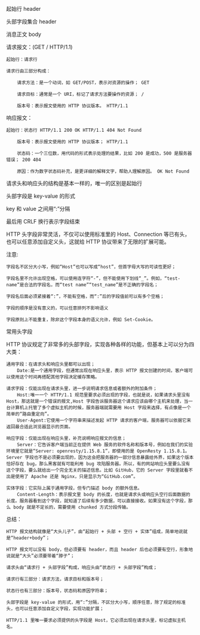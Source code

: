 起始行 header

头部字段集合 header

消息正文 body

请求报文：(GET / HTTP/1.1)

    起始行：请求行
    
    请求行由三部分构成：

        请求方法：是一个动词，如 GET/POST，表示对资源的操作； GET
        
        请求目标：通常是一个 URI，标记了请求方法要操作的资源； /
        
        版本号：表示报文使用的 HTTP 协议版本。 HTTP/1.1

响应报文：

    起始行：状态行 HTTP/1.1 200 OK HTTP/1.1 404 Not Found
    
        版本号：表示报文使用的 HTTP 协议版本； HTTP/1.1
        
        状态码：一个三位数，用代码的形式表示处理的结果，比如 200 是成功，500 是服务器错误； 200 404
        
        原因：作为数字状态码补充，是更详细的解释文字，帮助人理解原因。 OK Not Found
         
请求头和响应头的结构是基本一样的，唯一的区别是起始行

头部字段是 key-value 的形式

key 和 value 之间用“:”分隔

最后用 CRLF 换行表示字段结束

HTTP 头字段非常灵活，不仅可以使用标准里的 Host、Connection 等已有头，也可以任意添加自定义头，这就给 HTTP 协议带来了无限的扩展可能。

注意:

    字段名不区分大小写，例如“Host”也可以写成“host”，但首字母大写的可读性更好；
    
    字段名里不允许出现空格，可以使用连字符“-”，但不能使用下划线“_”。例如，“test-name”是合法的字段名，而“test name”“test_name”是不正确的字段名；
    
    字段名后面必须紧接着“:”，不能有空格，而“:”后的字段值前可以有多个空格；
    
    字段的顺序是没有意义的，可以任意排列不影响语义
    
    字段原则上不能重复，除非这个字段本身的语义允许，例如 Set-Cookie。
常用头字段


HTTP 协议规定了非常多的头部字段，实现各种各样的功能，但基本上可以分为四大类：

    通用字段：在请求头和响应头里都可以出现；
        Date:是一个通用字段，但通常出现在响应头里，表示 HTTP 报文创建的时间，客户端可以使用这个时间再搭配其他字段决定缓存策略。
    
    请求字段：仅能出现在请求头里，进一步说明请求信息或者额外的附加条件；
        Host:唯一一个 HTTP/1.1 规范里要求必须出现的字段，也就是说，如果请求头里没有 Host，那这就是一个错误的报文,Host 字段告诉服务器这个请求应该由哪个主机来处理，当一台计算机上托管了多个虚拟主机的时候，服务器端就需要用 Host 字段来选择，有点像是一个简单的“路由重定向”。
        User-Agent:它使用一个字符串来描述发起 HTTP 请求的客户端，服务器可以依据它来返回最合适此浏览器显示的页面。
    
    响应字段：仅能出现在响应头里，补充说明响应报文的信息；
        Server：它告诉客户端当前正在提供 Web 服务的软件名称和版本号，例如在我们的实验环境里它就是“Server: openresty/1.15.8.1”，即使用的是 OpenResty 1.15.8.1。Server 字段也不是必须要出现的，因为这会把服务器的一部分信息暴露给外界，如果这个版本恰好存在 bug，那么黑客就有可能利用 bug 攻陷服务器。所以，有的网站响应头里要么没有这个字段，要么就给出一个完全无关的描述信息。比如 GitHub，它的 Server 字段里就看不出是使用了 Apache 还是 Nginx，只是显示为“GitHub.com”。
    
    实体字段：它实际上属于通用字段，但专门描述 body 的额外信息。
        Content-Length：表示报文里 body 的长度，也就是请求头或响应头空行后面数据的长度。服务器看到这个字段，就知道了后续有多少数据，可以直接接收。如果没有这个字段，那么 body 就是不定长的，需要使用 chunked 方式分段传输。

总结：

    HTTP 报文结构就像是“大头儿子”，由“起始行 + 头部 + 空行 + 实体”组成，简单地说就是“header+body”；
    
    HTTP 报文可以没有 body，但必须要有 header，而且 header 后也必须要有空行，形象地说就是“大头”必须要带着“脖子”；
    
    请求头由“请求行 + 头部字段”构成，响应头由“状态行 + 头部字段”构成；
    
    请求行有三部分：请求方法，请求目标和版本号；
    
    状态行也有三部分：版本号，状态码和原因字符串；
    
    头部字段是 key-value 的形式，用“:”分隔，不区分大小写，顺序任意，除了规定的标准头，也可以任意添加自定义字段，实现功能扩展；
    
    HTTP/1.1 里唯一要求必须提供的头字段是 Host，它必须出现在请求头里，标记虚拟主机名。
